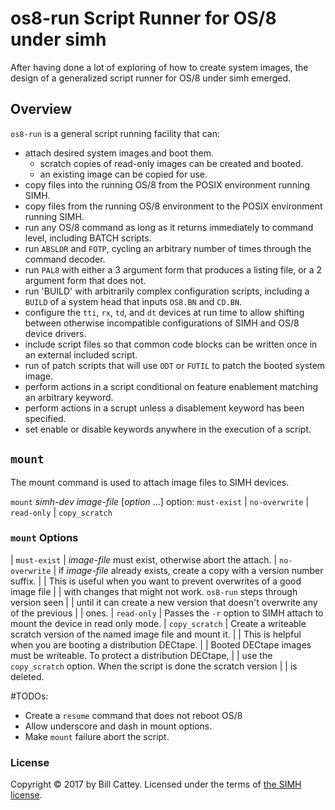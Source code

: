 # os8-run Script Runner for OS/8 under simh

After having done a lot of exploring of how to create system images,
the design of a generalized script runner for OS/8 under simh emerged.

## Overview

`os8-run` is a general script running facility that can:

* attach desired system images and boot them.
    * scratch copies of read-only images can be created and booted.
    * an existing image can be copied for use.
* copy files into the running OS/8 from the POSIX environment running SIMH.
* copy files from the running OS/8 environment to the POSIX environment running SIMH.
* run any OS/8 command as long as it returns immediately to command level, including BATCH scripts.
* run `ABSLDR` and `FOTP`, cycling an arbitrary number of times through the command decoder.
* run `PAL8` with either a 3 argument form that produces a listing file, or a 2 argument form that does not.
* run 'BUILD' with arbitrarily complex configuration scripts, including a `BUILD` of a system head that inputs `OS8.BN` and `CD.BN`.
* configure the `tti`, `rx`, `td`, and `dt` devices at run time to allow shifting between otherwise incompatible configurations of SIMH and OS/8 device drivers.
* include script files so that common code blocks can be written once in an external included script.
* run of patch scripts that will use `ODT` or `FUTIL` to patch the booted system image.
* perform actions in a script conditional on feature enablement matching an arbitrary keyword.
* perform actions in a scrupt unless a disablement keyword has been specified.
* set enable or disable keywords anywhere in the execution of a script.

## `mount`

The mount command is used to attach image files to SIMH devices.

`mount` _simh-dev_ _image-file_ [_option_ ...]
option: `must-exist` | `no-overwrite` | `read-only` | `copy_scratch`

### `mount` Options


| `must-exist`   | _image-file_ must exist, otherwise abort the attach.
| `no-overwrite` | if _image-file_ already exists, create a copy with a version number suffix.
|            | This is useful when you want to prevent overwrites of a good image file
|            | with changes that might not work.  `os8-run` steps through version seen
|            | until it can create a new version that doesn't overwrite any of the previous
|            | ones.
| `read-only`    | Passes the `-r` option to SIMH attach to mount the device in read only mode.
| `copy_scratch` | Create a writeable scratch version of the named image file and mount it.
|            | This is helpful when you are booting a distribution DECtape.
|            | Booted DECtape images must be writeable. To protect a distribution DECtape,
|            | use the `copy_scratch` option.  When the script is done the scratch version
|            | is deleted.
         

#TODOs:

* Create a `resume` command that does not reboot OS/8
* Allow underscore and dash in mount options.
* Make `mount` failure abort the script.



### <a id="license"></a>License

Copyright © 2017 by Bill Cattey. Licensed under the terms of
[the SIMH license][sl].

[sl]: https://tangentsoft.com/pidp8i/doc/trunk/SIMH-LICENSE.md

